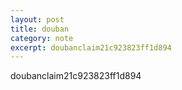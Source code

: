 ```yaml
---
layout: post
title: douban
category: note
excerpt: doubanclaim21c923823ff1d894
---
```


doubanclaim21c923823ff1d894
